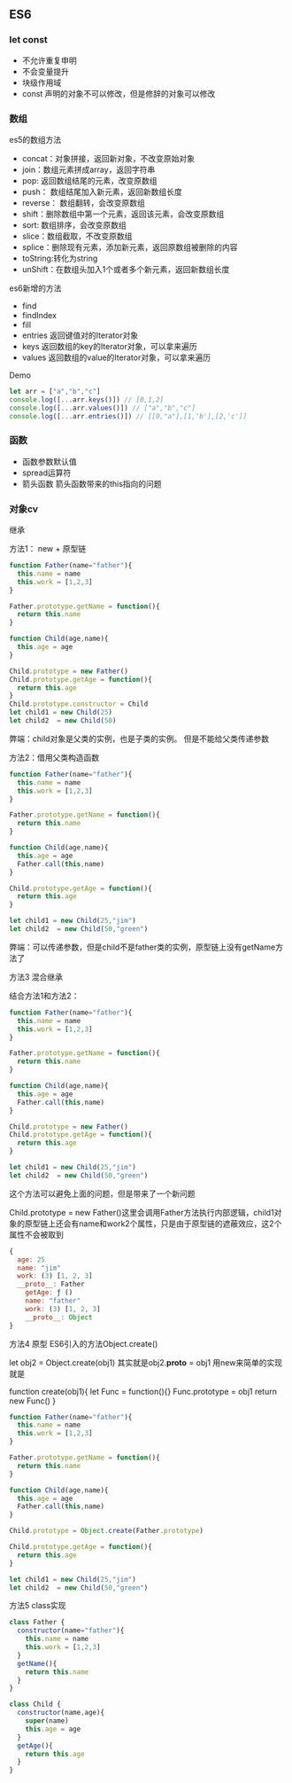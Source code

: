 ## ES6

### let const
* 不允许重复申明
* 不会变量提升
* 块级作用域
* const 声明的对象不可以修改，但是修辞的对象可以修改

### 数组

es5的数组方法
* concat：对象拼接，返回新对象，不改变原始对象
* join：数组元素拼成array，返回字符串
* pop: 返回数组结尾的元素，改变原数组
* push： 数组结尾加入新元素，返回新数组长度
* reverse： 数组翻转，会改变原数组
* shift：删除数组中第一个元素，返回该元素，会改变原数组
* sort: 数组排序，会改变原数组
* slice：数组截取，不改变原数组
* splice：删除现有元素，添加新元素，返回原数组被删除的内容
* toString:转化为string
* unShift：在数组头加入1个或者多个新元素，返回新数组长度

es6新增的方法
* find
* findIndex
* fill
* entries 返回键值对的Iterator对象
* keys  返回数组的key的Iterator对象，可以拿来遍历
* values 返回数组的value的Iterator对象，可以拿来遍历

Demo
```js
let arr = ["a","b","c"]
console.log([...arr.keys()]) // [0,1,2]
console.log([...arr.values()]) // ["a","b","c"]
console.log([...arr.entries()]) // [[0,"a"],[1,'b'],[2,'c']]
```

### 函数
* 函数参数默认值
* spread运算符
* 箭头函数
箭头函数带来的this指向的问题

### 对象cv 
继承

方法1： new + 原型链                
```js
function Father(name="father"){
  this.name = name
  this.work = [1,2,3]
}

Father.prototype.getName = function(){
  return this.name
}

function Child(age,name){
  this.age = age
}

Child.prototype = new Father()
Child.prototype.getAge = function(){
  return this.age
}
Child.prototype.constructor = Child
let child1 = new Child(25)
let child2  = new Child(50)
```
弊端：child对象是父类的实例，也是子类的实例。
但是不能给父类传递参数

方法2：借用父类构造函数
```js
function Father(name="father"){
  this.name = name
  this.work = [1,2,3]
}

Father.prototype.getName = function(){
  return this.name
}

function Child(age,name){
  this.age = age
  Father.call(this,name)
}

Child.prototype.getAge = function(){
  return this.age
}

let child1 = new Child(25,"jim")
let child2  = new Child(50,"green")
```
弊端：可以传递参数，但是child不是father类的实例，原型链上没有getName方法了

方法3 混合继承

结合方法1和方法2：
```js
function Father(name="father"){
  this.name = name
  this.work = [1,2,3]
}

Father.prototype.getName = function(){
  return this.name
}

function Child(age,name){
  this.age = age
  Father.call(this,name)
}

Child.prototype = new Father()
Child.prototype.getAge = function(){
  return this.age
}

let child1 = new Child(25,"jim")
let child2  = new Child(50,"green")
```
这个方法可以避免上面的问题，但是带来了一个新问题

Child.prototype = new Father()这里会调用Father方法执行内部逻辑，child1对象的原型链上还会有name和work2个属性，只是由于原型链的遮蔽效应，这2个属性不会被取到
```js
{
  age: 25
  name: "jim"
  work: (3) [1, 2, 3]
  __proto__: Father 
    getAge: ƒ ()
    name: "father"
    work: (3) [1, 2, 3]
    __proto__: Object
}

```
方法4 原型
ES6引入的方法Object.create()

let obj2 = Object.create(obj1)
其实就是obj2.__proto__ = obj1
用new来简单的实现就是

function create(obj1){
  let Func = function(){}
  Func.prototype = obj1
  return new Func()
}

```js
function Father(name="father"){
  this.name = name
  this.work = [1,2,3]
}

Father.prototype.getName = function(){
  return this.name
}

function Child(age,name){
  this.age = age
  Father.call(this,name)
}

Child.prototype = Object.create(Father.prototype)

Child.prototype.getAge = function(){
  return this.age
}

let child1 = new Child(25,"jim")
let child2  = new Child(50,"green")
```
方法5 class实现
```js
class Father {
  constructor(name="father"){
    this.name = name
    this.work = [1,2,3]
  }
  getName(){
    return this.name
  }
}

class Child {
  constructor(name,age){
    super(name)
    this.age = age
  }
  getAge(){
    return this.age
  }
}
```